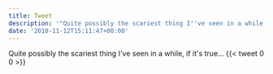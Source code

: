 ```yaml
---
title: Tweet
description: '"Quite possibly the scariest thing I''ve seen in a while, if it''s true... "'
date: '2010-11-12T15:11:47+00:00'
---
```

Quite possibly the scariest thing I've seen in a while, if it's true... 
      {{< tweet 0 0 >}}
    
